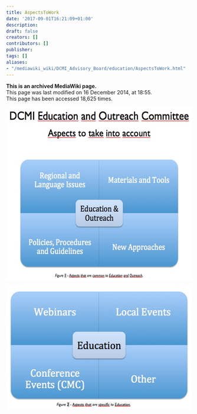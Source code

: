 ```yaml
---
title: AspectsToWork
date: '2017-09-01T16:21:09+01:00'
description: 
draft: false
creators: []
contributors: []
publisher: 
tags: []
aliases:
- "/mediawiki_wiki/DCMI_Advisory_Board/education/AspectsToWork.html"
---
```


 **This is an archived MediaWiki page.**  
This page was last modified on 16 December 2014, at 18:55.  
This page has been accessed 18,625 times.

[<img alt="AspectsToWork1.jpg" src="/mediawiki_wiki/images/AspectsToWork1.jpg" width="587" height="470">](/mediawiki_wiki/images/AspectsToWork1.jpg)

[<img alt="AspectsToWork2.jpg" src="/mediawiki_wiki/images/AspectsToWork2.jpg" width="524" height="333">](/mediawiki_wiki/images/AspectsToWork2.jpg)


